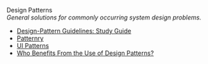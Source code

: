 Design Patterns  
_General solutions for commonly occurring system design problems._

*   [Design-Pattern Guidelines: Study Guide](https://www.nngroup.com/articles/design-pattern-guidelines/)  
*   [Patternry](http://www.patternry.com/)  
*   [UI Patterns](http://ui-patterns.com/)  
*   [Who Benefits From the Use of Design Patterns?](https://dzone.com/articles/who-benefits-use-design)  
